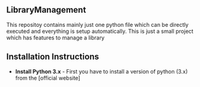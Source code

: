 ## LibraryManagement

This repositoy contains mainly just one python file which can be directly executed and everything is setup automatically.
This is just a small project which has features to manage a library 

## Installation Instructions
* **Install Python 3.x** - First you have to install a version of python (3.x) from the [official website]
